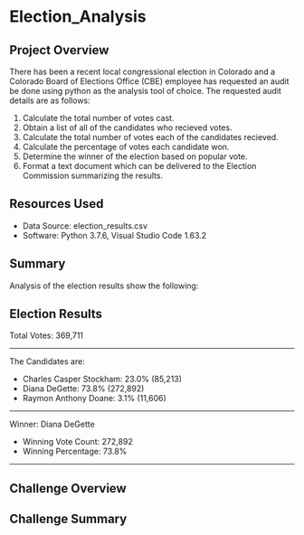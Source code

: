 # Election_Analysis

## Project Overview
There has been a recent local congressional election in Colorado and a Colorado Board of Elections Office (CBE) employee has requested an audit be done using python as the analysis tool of choice. The requested audit details are as follows:

1. Calculate the total number of votes cast.
2. Obtain a list of all of the candidates who recieved votes.
3. Calculate the total number of votes each of the candidates recieved.
4. Calculate the percentage of votes each candidate won.
5. Determine the winner of the election based on popular vote.
6. Format a text document which can be delivered to the Election Commission summarizing the results.

## Resources Used
- Data Source: election_results.csv
- Software: Python 3.7.6, Visual Studio Code 1.63.2

## Summary

Analysis of the election results show the following:

Election Results
---------------------------------------------

Total Votes: 369,711

---------------------------------------------

The Candidates are:

- Charles Casper Stockham: 23.0% (85,213)
- Diana DeGette: 73.8% (272,892)
- Raymon Anthony Doane: 3.1% (11,606)

---------------------------------------------

Winner: Diana DeGette
- Winning Vote Count: 272,892
- Winning Percentage: 73.8%

---------------------------------------------

## Challenge Overview

## Challenge Summary




